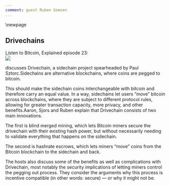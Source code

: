 ```yaml
---
comment: guest Ruben Somsen
...
```

\newpage
## Drivechains

Listen to Bitcoin, Explained episode 23:\
![](qr/23.png)

discusses Drivechain, a sidechain project spearheaded by Paul Sztorc.Sidechains are alternative blockchains, where coins are pegged to bitcoin.

This should make the sidechain coins interchangeable with bitcoin and therefore carry an equal value. In a way, sidechains let users “move” bitcoin across blockchains, where they are subject to different protocol rules, allowing for greater transaction capacity, more privacy, and other benefits.Aaron, Sjors and Ruben explain that Drivechain consists of two main innovations.

The first is blind merged mining, which lets Bitcoin miners secure the drivechain with their existing hash power, but without necessarily needing to validate everything that happens on the sidechain.

The second is hashrate escrows, which lets miners “move” coins from the Bitcoin blockchain to the sidechain and back.

The hosts also discuss some of the benefits as well as complications with Drivechain, most notably the security implications of letting miners control the pegging out process. They consider the arguments why this process is incentive compatible (in other words: secure) — or why it might not be.
